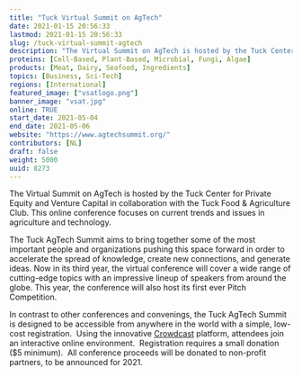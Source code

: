 ```yaml
---
title: "Tuck Virtual Summit on AgTech"
date: 2021-01-15 20:56:33
lastmod: 2021-01-15 20:56:33
slug: /tuck-virtual-summit-agtech
description: "The Virtual Summit on AgTech is hosted by the Tuck Center for Private Equity and Venture Capital in collaboration with the Tuck Food & Agriculture Club. This online conference focuses on current trends and issues in agriculture and technology."
proteins: [Cell-Based, Plant-Based, Microbial, Fungi, Algae]
products: [Meat, Dairy, Seafood, Ingredients]
topics: [Business, Sci-Tech]
regions: [International]
featured_image: ["vsatlogo.png"]
banner_image: "vsat.jpg"
online: TRUE
start_date: 2021-05-04
end_date: 2021-05-06
website: "https://www.agtechsummit.org/"
contributors: [NL]
draft: false
weight: 5000
uuid: 8273
---
```

<p>The Virtual Summit on AgTech is hosted by the Tuck Center for Private Equity and Venture Capital in collaboration with the Tuck Food & Agriculture Club. This online conference focuses on current trends and issues in agriculture and technology.</p>
<p>The Tuck AgTech Summit aims to bring together some of the most important people and organizations pushing this space forward in order to accelerate the spread of knowledge, create new connections, and generate ideas. Now in its third year, the virtual conference will cover a wide range of cutting-edge topics with an impressive lineup of speakers from around the globe. This year, the conference will also host its first ever Pitch Competition.</p>
<p>In contrast to other conferences and convenings, the Tuck AgTech Summit is designed to be accessible from anywhere in the world with a simple, low-cost registration.  Using the innovative <a href="https://www.crowdcast.io/">Crowdcast</a> platform, attendees join an interactive online environment.  Registration requires a small donation ($5 minimum).  All conference proceeds will be donated to non-profit partners, to be announced for 2021.</p>
